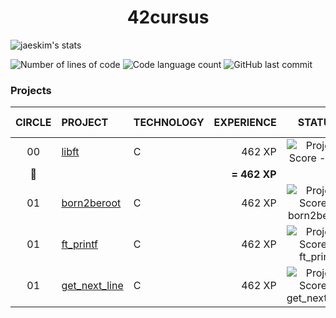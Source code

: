 <h1 align="center">
	42cursus
</h1>

![jaeskim's stats](https://badge42.herokuapp.com/api/stats/jturrill)

<p align="left">
	<img alt="Number of lines of code" src="https://img.shields.io/tokei/lines/github/jtcu/libft?color=blueviolet" />
	<img alt="Code language count" src="https://img.shields.io/github/languages/count/jtcu/libft?color=blue" />
	<img alt="GitHub last commit" src="https://img.shields.io/github/last-commit/jtcu/42cursus?color=brightgreen" />
</p>


### Projects

|CIRCLE	|PROJECT							|TECHNOLOGY				|EXPERIENCE		|STATUS						|ATTAINED LEVEL	|
|:-:	|:--								|:--					|--:			|:-:						|:--			|
|00		|[libft](https://github.com/jtcu/libft)|C						|462 XP			|![Project Score - libft](https://badge42.herokuapp.com/api/project/jturrill/Libft)	|level 1 - 5%	|
|:rocket:|									|						|**= 462 XP**	|
|01		|[born2beroot](https://github.com/jtcu/born2beroot)|C						|462 XP			|![Project Score - born2beroot](https://badge42.herokuapp.com/api/project/jturrill/born2beroot)	|level 	|
|01		|[ft_printf](https://github.com/jtcu/ft_printf)|C						|462 XP			|![Project Score - ft_printf](https://badge42.herokuapp.com/api/project/jturrill/ft_printf)	|level 	|
|01		|[get_next_line](https://github.com/jtcu/get_next_line)|C						|462 XP			|![Project Score - get_next_line](https://badge42.herokuapp.com/api/project/jturrill/get_next_line)	|level 	|
